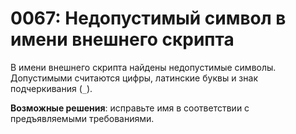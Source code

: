 # 0067: Недопустимый символ в имени внешнего скрипта

В имени внешнего скрипта найдены недопустимые символы. Допустимыми считаются цифры, латинские буквы и знак подчеркивания \(`_`\).

**Возможные решения**: исправьте имя в соответствии с предъявляемыми требованиями.

